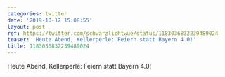 ```yaml
---
categories: twitter
date: '2019-10-12 15:08:55'
layout: post
ref: https://twitter.com/schwarzlichtwue/status/1183036832239489024
teaser: 'Heute Abend, Kellerperle: Feiern statt Bayern 4.0!'
title: 1183036832239489024
---
```

Heute Abend, Kellerperle: Feiern statt Bayern 4.0!